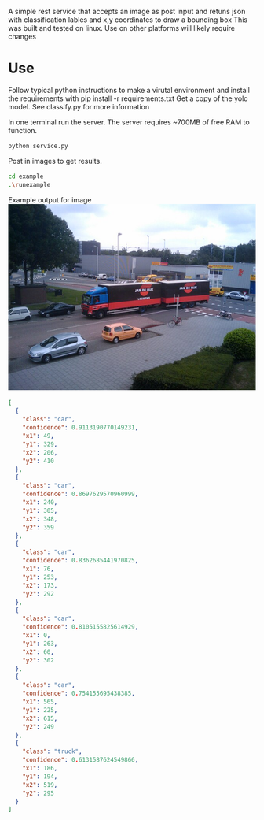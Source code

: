 A simple rest service that accepts an image as post input and retuns
json with classification lables and x,y coordinates to draw a bounding box
This was built and tested on linux.  Use on other platforms will likely require changes


# Use
Follow typical python instructions to make a virutal environment and install the requirements
with pip install -r requirements.txt
Get a copy of the yolo model.  See classify.py for more information

In one terminal run the server.  The server requires ~700MB of free RAM to function.

```bash
python service.py
```


Post in images to get results.
```bash
cd example
.\runexample
```
Example output for image
<img src="example/Truck_with_trailer.jpg">
```json
[
  {
    "class": "car",
    "confidence": 0.9113190770149231,
    "x1": 49,
    "y1": 329,
    "x2": 206,
    "y2": 410
  },
  {
    "class": "car",
    "confidence": 0.8697629570960999,
    "x1": 240,
    "y1": 305,
    "x2": 348,
    "y2": 359
  },
  {
    "class": "car",
    "confidence": 0.8362685441970825,
    "x1": 76,
    "y1": 253,
    "x2": 173,
    "y2": 292
  },
  {
    "class": "car",
    "confidence": 0.8105155825614929,
    "x1": 0,
    "y1": 263,
    "x2": 60,
    "y2": 302
  },
  {
    "class": "car",
    "confidence": 0.754155695438385,
    "x1": 565,
    "y1": 225,
    "x2": 615,
    "y2": 249
  },
  {
    "class": "truck",
    "confidence": 0.6131587624549866,
    "x1": 186,
    "y1": 194,
    "x2": 519,
    "y2": 295
  }
]
```

